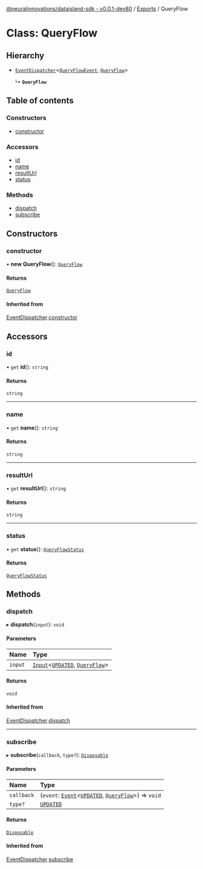 [@neuralinnovations/dataisland-sdk - v0.0.1-dev80](../../README.md) / [Exports](../modules.md) / QueryFlow

# Class: QueryFlow

## Hierarchy

- [`EventDispatcher`](EventDispatcher.md)\<[`QueryFlowEvent`](../enums/QueryFlowEvent.md), [`QueryFlow`](QueryFlow.md)\>

  ↳ **`QueryFlow`**

## Table of contents

### Constructors

- [constructor](QueryFlow.md#constructor)

### Accessors

- [id](QueryFlow.md#id)
- [name](QueryFlow.md#name)
- [resultUrl](QueryFlow.md#resulturl)
- [status](QueryFlow.md#status)

### Methods

- [dispatch](QueryFlow.md#dispatch)
- [subscribe](QueryFlow.md#subscribe)

## Constructors

### constructor

• **new QueryFlow**(): [`QueryFlow`](QueryFlow.md)

#### Returns

[`QueryFlow`](QueryFlow.md)

#### Inherited from

[EventDispatcher](EventDispatcher.md).[constructor](EventDispatcher.md#constructor)

## Accessors

### id

• `get` **id**(): `string`

#### Returns

`string`

___

### name

• `get` **name**(): `string`

#### Returns

`string`

___

### resultUrl

• `get` **resultUrl**(): `string`

#### Returns

`string`

___

### status

• `get` **status**(): [`QueryFlowStatus`](../enums/QueryFlowStatus.md)

#### Returns

[`QueryFlowStatus`](../enums/QueryFlowStatus.md)

## Methods

### dispatch

▸ **dispatch**(`input`): `void`

#### Parameters

| Name | Type |
| :------ | :------ |
| `input` | [`Input`](../interfaces/Input.md)\<[`UPDATED`](../enums/QueryFlowEvent.md#updated), [`QueryFlow`](QueryFlow.md)\> |

#### Returns

`void`

#### Inherited from

[EventDispatcher](EventDispatcher.md).[dispatch](EventDispatcher.md#dispatch)

___

### subscribe

▸ **subscribe**(`callback`, `type?`): [`Disposable`](../interfaces/Disposable.md)

#### Parameters

| Name | Type |
| :------ | :------ |
| `callback` | (`event`: [`Event`](../interfaces/Event.md)\<[`UPDATED`](../enums/QueryFlowEvent.md#updated), [`QueryFlow`](QueryFlow.md)\>) => `void` |
| `type?` | [`UPDATED`](../enums/QueryFlowEvent.md#updated) |

#### Returns

[`Disposable`](../interfaces/Disposable.md)

#### Inherited from

[EventDispatcher](EventDispatcher.md).[subscribe](EventDispatcher.md#subscribe)
